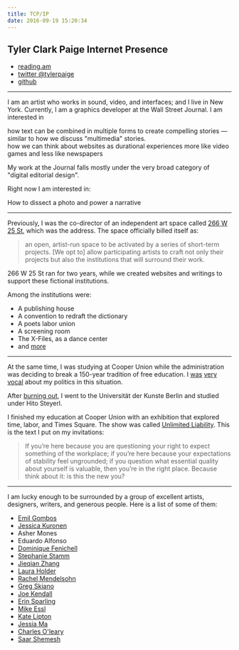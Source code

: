 ```yaml
---
title: TCP/IP
date: 2016-09-19 15:20:34
---
```


## Tyler Clark Paige Internet Presence
- [reading.am](http://reading.am/tylerpaige)
- [twitter @tylerpaige](http://twitter.com/tylerpaige)
- [github](http://github.com/tylerpaige)

---

I am an artist who works in sound, video, and interfaces; and I live in New York. Currently, I am a graphics developer at the Wall Street Journal. I am interested in <div class="split-container"><div class="split-left">how text can be combined in multiple forms to create compelling stories — similar to how we discuss "multimedia" stories.</div><div class="split-right">how we can think about websites as durational experiences more like video games and less like newspapers</div></div>

My work at the Journal falls mostly under the very broad category of "digital editorial design".

Right now I am interested in: <div class="split-container">How to dissect a photo and power a narrative</div>

---

Previously, I was the co-director of an independent art space called [266 W 25 St](http://266w25st.com/), which was the address. The space officially billed itself as:

> an open, artist-run space to be activated by a series of short-term projects. [We opt to] allow participating artists to craft not only their projects but also the institutions that will surround their work.

266 W 25 St ran for two years, while we created websites and writings to support these fictional institutions.

Among the institutions were:

- A publishing house
- A convention to redraft the dictionary
- A poets labor union
- A screening room
- The X-Files, as a dance center
- and [more](http://266w25st.com/#archive)

---

At the same time, I was studying at Cooper Union while the administration was deciding to break a 150-year tradition of free education. I [was](http://localeastvillage.com/2012/11/15/street-scenes-tracing-cooper-unions-history/) [very](http://www.newyorker.com/magazine/2012/12/17/occupy-art-school) [vocal](http://clearingthefogradio.org/crises-in-tuition-predatory-student-lending/) about my politics in this situation.

After [burning out](http://blog.tylerpaige.com/post/49980089907), I went to the Universität der Kunste Berlin and studied under Hito Steyerl.

I finished my education at Cooper Union with an exhibition that explored time, labor, and Times Square. The show was called [Unlimited Liability](http://cooper.edu/events-and-exhibitions/exhibitions/tyler-paige-unlimited-liability-study-shapeshifter). This is the text I put on my invitations:

> If you’re here because you are questioning your right to expect something of the workplace; if you’re here because your expectations of stability feel ungrounded; if you question what essential quality about yourself is valuable, then you’re in the right place. Because think about it: is this the new you?

---

I am lucky enough to be surrounded by a group of excellent artists, designers, writers, and generous people. Here is a list of some of them:

- [Emil Gombos](http://www.emilgombos.com/)
- [Jessica Kuronen](http://www.jesskuronen.com/)
- Asher Mones
- Eduardo Alfonso
- [Dominique Fenichell](http://cargocollective.com/dominiquef)
- [Stephanie Stamm](http://stephaniestamm.com/)
- [Jieqian Zhang](http://jieqianzhang.github.io/)
- [Laura Holder](http://lauratitian.com/)
- [Rachel Mendelsohn](http://rachelmendelsohn.com/)
- [Greg Skiano](http://skiano.com/)
- [Joe Kendall](http://1800joe.com/)
- [Erin Sparling](http://www.erinsparling.com/.plan)
- [Mike Essl](http://mike.essl.com/)
- [Kate Lipton](http://www.katelipton.net/)
- [Jessia Ma](http://jessiama.com/)
- [Charles O'leary](http://charles-oleary.com/)
- [Saar Shemesh](http://saarshemesh.com/)

